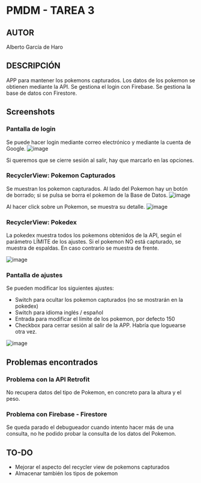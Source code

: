 # PMDM - TAREA 3
## AUTOR
Alberto García de Haro

## DESCRIPCIÓN
APP para mantener los pokemons capturados. Los datos de los pokemon se obtienen mediante la API. 
Se gestiona el login con Firebase.
Se gestiona la base de datos con Firestore.

## Screenshots
### Pantalla de login
Se puede hacer login mediante correo electrónico y mediante la cuenta de Google.
![image](https://github.com/user-attachments/assets/4b7f9afa-12a7-4edc-82dc-e07796af4c44)

Si queremos que se cierre sesión al salir, hay que marcarlo en las opciones.


### RecyclerView: Pokemon Capturados
Se muestran los pokemon capturados. 
Al lado del Pokemon hay un botón de borrado; si se pulsa se borra el pokemon de la Base de Datos.
![image](https://github.com/user-attachments/assets/0422eac0-5fba-4435-9562-0d731b8fb3df)

Al hacer click sobre un Pokemon, se muestra su detalle.
![image](https://github.com/user-attachments/assets/62fe9167-70ee-49c4-a451-954cb45b56fb)


### RecyclerView: Pokedex
La pokedex muestra todos los pokemons obtenidos de la API, según el parámetro LÍMITE de los ajustes.
Si el pokemon NO está capturado, se muestra de espaldas. En caso contrario se muestra de frente.

![image](https://github.com/user-attachments/assets/d8388cc0-0a03-4e9a-bb47-ed8b02e85572)


### Pantalla de ajustes
Se pueden modificar los siguientes ajustes:
- Switch para ocultar los pokemon capturados (no se mostrarán en la pokedex)
- Switch para idioma inglés / español
- Entrada para modificar el límite de los pokemon, por defecto 150
- Checkbox para cerrar sesión al salir de la APP. Habría que loguearse otra vez.

![image](https://github.com/user-attachments/assets/a5f557ce-a0eb-4b34-917c-9543604119b1)



## Problemas encontrados

### Problema con la API Retrofit
No recupera datos del tipo de Pokemon, en concreto para la altura y el peso.

### Problema con Firebase - Firestore
Se queda parado el debugueador cuando intento hacer más de una consulta, no he podido probar la consulta de los datos del Pokemon.

## TO-DO
- Mejorar el aspecto del recycler view de pokemons capturados
- Almacenar también los tipos de pokemon
